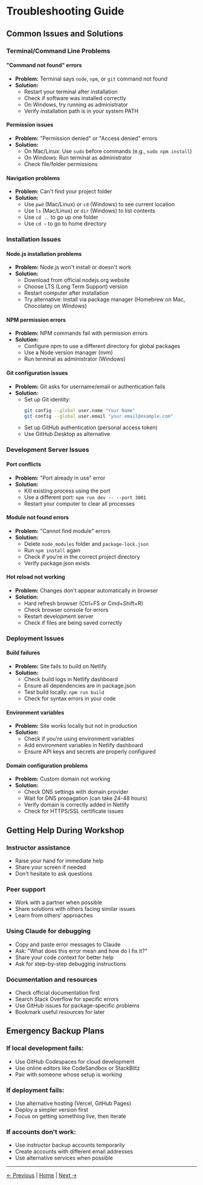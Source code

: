 # Troubleshooting Guide

## Common Issues and Solutions

### Terminal/Command Line Problems

#### "Command not found" errors
- **Problem:** Terminal says `node`, `npm`, or `git` command not found
- **Solution:** 
  - Restart your terminal after installation
  - Check if software was installed correctly
  - On Windows, try running as administrator
  - Verify installation path is in your system PATH

#### Permission issues
- **Problem:** "Permission denied" or "Access denied" errors
- **Solution:**
  - On Mac/Linux: Use `sudo` before commands (e.g., `sudo npm install`)
  - On Windows: Run terminal as administrator
  - Check file/folder permissions

#### Navigation problems
- **Problem:** Can't find your project folder
- **Solution:**
  - Use `pwd` (Mac/Linux) or `cd` (Windows) to see current location
  - Use `ls` (Mac/Linux) or `dir` (Windows) to list contents
  - Use `cd ..` to go up one folder
  - Use `cd ~` to go to home directory

### Installation Issues

#### Node.js installation problems
- **Problem:** Node.js won't install or doesn't work
- **Solution:**
  - Download from official nodejs.org website
  - Choose LTS (Long Term Support) version
  - Restart computer after installation
  - Try alternative: Install via package manager (Homebrew on Mac, Chocolatey on Windows)

#### NPM permission errors
- **Problem:** NPM commands fail with permission errors
- **Solution:**
  - Configure npm to use a different directory for global packages
  - Use a Node version manager (nvm)
  - Run terminal as administrator (Windows)

#### Git configuration issues
- **Problem:** Git asks for username/email or authentication fails
- **Solution:**
  - Set up Git identity: 
    ```bash
    git config --global user.name "Your Name"
    git config --global user.email "your.email@example.com"
    ```
  - Set up GitHub authentication (personal access token)
  - Use GitHub Desktop as alternative

### Development Server Issues

#### Port conflicts
- **Problem:** "Port already in use" error
- **Solution:**
  - Kill existing process using the port
  - Use a different port: `npm run dev -- --port 3001`
  - Restart your computer to clear all processes

#### Module not found errors
- **Problem:** "Cannot find module" errors
- **Solution:**
  - Delete `node_modules` folder and `package-lock.json`
  - Run `npm install` again
  - Check if you're in the correct project directory
  - Verify package.json exists

#### Hot reload not working
- **Problem:** Changes don't appear automatically in browser
- **Solution:**
  - Hard refresh browser (Ctrl+F5 or Cmd+Shift+R)
  - Check browser console for errors
  - Restart development server
  - Check if files are being saved correctly

### Deployment Issues

#### Build failures
- **Problem:** Site fails to build on Netlify
- **Solution:**
  - Check build logs in Netlify dashboard
  - Ensure all dependencies are in package.json
  - Test build locally: `npm run build`
  - Check for syntax errors in your code

#### Environment variables
- **Problem:** Site works locally but not in production
- **Solution:**
  - Check if you're using environment variables
  - Add environment variables in Netlify dashboard
  - Ensure API keys and secrets are properly configured

#### Domain configuration problems
- **Problem:** Custom domain not working
- **Solution:**
  - Check DNS settings with domain provider
  - Wait for DNS propagation (can take 24-48 hours)
  - Verify domain is correctly added in Netlify
  - Check for HTTPS/SSL certificate issues

## Getting Help During Workshop

### Instructor assistance
- Raise your hand for immediate help
- Share your screen if needed
- Don't hesitate to ask questions

### Peer support
- Work with a partner when possible
- Share solutions with others facing similar issues
- Learn from others' approaches

### Using Claude for debugging
- Copy and paste error messages to Claude
- Ask: "What does this error mean and how do I fix it?"
- Share your code context for better help
- Ask for step-by-step debugging instructions

### Documentation and resources
- Check official documentation first
- Search Stack Overflow for specific errors
- Use GitHub issues for package-specific problems
- Bookmark useful resources for later

## Emergency Backup Plans

### If local development fails:
- Use GitHub Codespaces for cloud development
- Use online editors like CodeSandbox or StackBlitz
- Pair with someone whose setup is working

### If deployment fails:
- Use alternative hosting (Vercel, GitHub Pages)
- Deploy a simpler version first
- Focus on getting something live, then iterate

### If accounts don't work:
- Use instructor backup accounts temporarily
- Create accounts with different email addresses
- Use alternative services when possible

---

[← Previous](07-wrapup.md) | [Home](../README.md) | [Next →](09-materials.md)